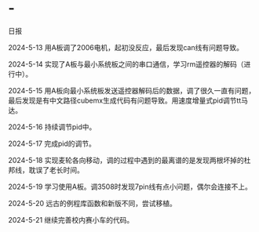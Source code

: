 # -
日报

2024-5-13
用A板调了2006电机，起初没反应，最后发现can线有问题导致。

2024-5-14
实现了A板与最小系统板之间的串口通信，学习rm遥控器的解码（进行中）。

2024-5-15
用A板向最小系统板发送遥控器解码后的数据，调了很久一直有问题，最后发现是有中文路径cubemx生成代码有问题导致。用速度增量式pid调节tt马达。

2024-5-16
持续调节pid中。

2024-5-17
完成pid的调节。

2024-5-18
实现麦轮各向移动，调的过程中遇到的最离谱的是发现两根坏掉的杜邦线，耽误了老长时间。

2024-5-19
学习使用A板。调3508时发现7pin线有点小问题，偶尔会连接不上。

2024-5-20
远古的例程库函数和新版不同，尝试移植。

2024-5-21
继续完善校内赛小车的代码。
